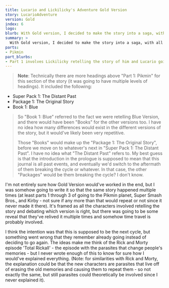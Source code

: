 ```yaml
---
title: Lucario and Lickilicky's Adventure Gold Version
story: LucarioAdventure
version: Gold
index: 6
logo: 
blurb: With Gold version, I decided to make the story into a saga, with all the previous versions technically being canon. It was started on April 10, 2011.
summary: >
  With Gold version, I decided to make the story into a saga, with all the previous versions technically being canon. It was started on April 10, 2011.
parts:
- Pikmin
part_blurbs:
- Part 1 involves Lickilicky retelling the story of him and Lucario going to the Pikmin Planet.
---
```

> **Note**: Technically there are more headings above "Part 1: Pikmin" for this section of the story (it was going to have multiple levels of headings). 
It included the following:
- Super Pack 1: The Distant Past
- Package 1: The Original Story
- Book 1: Blue  
>
> So "Book 1: Blue" referred to the fact we were retelling Blue Version, and there would have been "Books" for the other versions too. I have no idea 
how many differences would exist in the different versions of the story, but it would've likely been very repetitive.
>
> Those "Books" would make up the "Package 1: The Original Story", before we move on to whatever's next in "Super Pack 1: The Distant Past". I have 
no idea what "The Distant Past" refers to. My best guess is that the introduction in the prologue is supposed to mean that this journal is all past 
events, and eventually we'd switch to the aftermath of them breaking the cycle or whatever. In that case, the other "Packages" would be them breaking 
the cycle? I don't know.

I'm not entirely sure how Gold Version would've worked in the end, but I was somehow going to write it so that the same story happened multiple times 
(at least parts 1 through 3 of going to the Pikmin planet, Super Smash Bros., and Kirby - not sure if any more than that would repeat or not since it 
never made it there). It's framed as all the characters involved retelling the story and debating which version is right, but there was going to be 
some reveal that they've relived it multiple times and somehow time travel is probably involved.

I think the intention was that this is supposed to be the next cycle, but something went wrong that they remember already going instead of deciding to 
go again. The ideas make me think of the Rick and Morty episode 'Total Rickall' - the episode with the parasites that change people's memories - but 
I never wrote enough of this to know for sure how I would've explained everything. (Note: for similarities with Rick and Morty, the explanation could 
be that the new characters are parasites that live off of erasing the old memories and causing them to repeat them - so not exactly the same, but 
still parasites could theoretically be involved since I never explained it).
